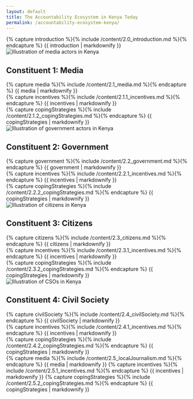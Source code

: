 ```yaml
---
layout: default
title: The Accountability Ecosystem in Kenya Today
permalink: /accountability-ecosystem-kenya/
---
```


<section class="introduction wrapper content">
  {% capture introduction %}{% include /content/2.0_introduction.md %}{% endcapture %}
    {{ introduction | markdownify }}
</section>

<section id="media" class="media constituent">
  <div class="constituentCard">
    <div class="constituentCard__top">
      <div class="twoColumnWrap">
        <img class="profile lozad" data-src="{{ site.baseurl }}/assets/img/on_illustration_media.svg" alt="Illustration of media actors in Kenya"/>
      </div>
    </div>
    <div class="constituentCard__bottom">
      <div class="twoColumnWrap">
        <h2>
          <span class="preTitle">Constituent 1:</span>
          <span class="title">Media</span>
        </h2>
      </div>
    </div>
  </div>
  <div class="wrapper content">
    {% capture media %}{% include /content/2.1_media.md %}{% endcapture %}
      {{ media | markdownify }}
  </div>
  <div class="bg--white">
    <div class="wrapper content">
    {% capture incentives %}{% include /content/2.1.1_incentives.md %}{% endcapture %}
      {{ incentives | markdownify }}
    </div>
  </div>
  <div class="bg--lightGrey">
    <div class="wrapper content">
    {% capture copingStrategies %}{% include /content/2.1.2_copingStrategies.md %}{% endcapture %}
      {{ copingStrategies | markdownify }}
    </div>
  </div>
</section>

<section id="government" class="government constituent">
  <div class="constituentCard">
    <div class="constituentCard__top">
      <div class="twoColumnWrap">
        <img class="profile lozad" data-src="{{ site.baseurl }}/assets/img/on_illustration_government.svg" alt="Illustration of government actors in Kenya"/>
      </div>
    </div>
    <div class="constituentCard__bottom">
      <div class="twoColumnWrap">
        <h2>
          <span class="preTitle">Constituent 2:</span>
          <span class="title">Government</span>
        </h2>
      </div>
    </div>
  </div>
  <div class="wrapper content">
  {% capture government %}{% include /content/2.2_government.md %}{% endcapture %}
    {{ government | markdownify }}
  </div>
  <div class="bg--white">
    <div class="wrapper content">
    {% capture incentives %}{% include /content/2.2.1_incentives.md %}{% endcapture %}
      {{ incentives | markdownify }}
    </div>
  </div>
  <div class="bg--lightGrey">
    <div class="wrapper content">
    {% capture copingStrategies %}{% include /content/2.2.2_copingStrategies.md %}{% endcapture %}
      {{ copingStrategies | markdownify }}
    </div>
  </div>
</section>

<section id="citizens" class="citizens constituent">
  <div class="constituentCard">
    <div class="constituentCard__top">
      <div class="twoColumnWrap">
        <img class="profile lozad" data-src="{{ site.baseurl }}/assets/img/on_illustration_citizens.svg" alt="Illustration of citizens in Kenya"/>
      </div>
    </div>
    <div class="constituentCard__bottom">
      <div class="twoColumnWrap">
        <h2>
          <span class="preTitle">Constituent 3:</span>
          <span class="title">Citizens</span>
        </h2>
      </div>
    </div>
  </div>
  <div class="wrapper content">
    {% capture citizens %}{% include /content/2.3_citizens.md %}{% endcapture %}
      {{ citizens | markdownify }}
  </div>
  <div class="bg--white">
    <div class="wrapper content">
    {% capture incentives %}{% include /content/2.3.1_incentives.md %}{% endcapture %}
      {{ incentives | markdownify }}
    </div>
  </div>
  <div class="bg--lightGrey">
    <div class="wrapper content">
    {% capture copingStrategies %}{% include /content/2.3.2_copingStrategies.md %}{% endcapture %}
      {{ copingStrategies | markdownify }}
    </div>
  </div>
</section>

<section id="civilSociety" class="civilSociety constituent">
  <div class="constituentCard">
    <div class="constituentCard__top">
      <div class="twoColumnWrap">
        <img class="profile lozad" data-src="{{ site.baseurl }}/assets/img/on_illustration_csos.svg" alt="Illustration of CSOs in Kenya"/>
      </div>
    </div>
    <div class="constituentCard__bottom">
      <div class="twoColumnWrap">
        <h2>
          <span class="preTitle">Constituent 4:</span>
          <span class="title">Civil Society</span>
        </h2>
      </div>
    </div>
  </div>
  <div class="wrapper content">
    {% capture civilSociety %}{% include /content/2.4_civilSociety.md %}{% endcapture %}
      {{ civilSociety | markdownify }}
  </div>
  <div class="bg--white">
    <div class="wrapper content">
    {% capture incentives %}{% include /content/2.4.1_incentives.md %}{% endcapture %}
      {{ incentives | markdownify }}
    </div>
  </div>
  <div class="bg--lightGrey">
    <div class="wrapper content">
    {% capture copingStrategies %}{% include /content/2.4.2_copingStrategies.md %}{% endcapture %}
      {{ copingStrategies | markdownify }}
    </div>
  </div>
</section>

<section>
  <div class="wrapper content">
    {% capture media %}{% include /content/2.5_localJournalism.md %}{% endcapture %}
      {{ media | markdownify }}
    {% capture incentives %}{% include /content/2.5.1_incentives.md %}{% endcapture %}
      {{ incentives | markdownify }}
    {% capture copingStrategies %}{% include /content/2.5.2_copingStrategies.md %}{% endcapture %}
      {{ copingStrategies | markdownify }}
  </div>
</section>
